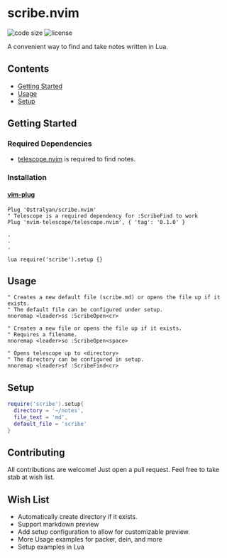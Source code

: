 # scribe.nvim

<!-- panvimdoc-ignore-start -->

![code size](https://img.shields.io/github/languages/code-size/Ostralyan/scribe.nvim?style=flat-square)
![license](https://img.shields.io/github/license/Ostralyan/scribe.nvim?style=flat-square)

<!-- panvimdoc-ignore-end -->

A convenient way to find and take notes written in Lua.

<!-- Insert Demo -->

<!-- `scribe.nvim` requires Neovim >= 0.5. -->

## Contents

- [Getting Started](#getting-started)
- [Usage](#usage)
- [Setup](#setup)

## Getting Started

### Required Dependencies

* [telescope.nvim](https://github.com/nvim-telescope/telescope.nvim) is required to find notes.

### Installation

#### [vim-plug](https://github.com/junegunn/vim-plug)

```viml
Plug 'Ostralyan/scribe.nvim'
" Telescope is a required dependency for :ScribeFind to work
Plug 'nvim-telescope/telescope.nvim', { 'tag': '0.1.0' }

.
.
.

lua require('scribe').setup {}
```

## Usage

```viml
" Creates a new default file (scribe.md) or opens the file up if it exists.
" The default file can be configured under setup.
nnoremap <leader>ss :ScribeOpen<cr>

" Creates a new file or opens the file up if it exists.
" Requires a filename.
nnoremap <leader>so :ScribeOpen<space>

" Opens telescope up to <directory>
" The directory can be configured in setup.
nnoremap <leader>sf :ScribeFind<cr>
```

## Setup

```lua
require('scribe').setup{
  directory = '~/notes',
  file_text = 'md',
  default_file = 'scribe'
}
```

## Contributing

All contributions are welcome! Just open a pull request. Feel free to take stab at wish list.

## Wish List
* Automatically create directory if it exists.
* Support markdown preview
* Add setup configuration to allow for customizable preview.
* More Usage examples for packer, dein, and more
* Setup examples in Lua
